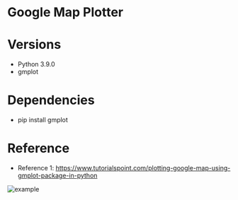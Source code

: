 # Google Map Plotter

# Versions
* Python 3.9.0
* gmplot

# Dependencies
* pip install gmplot


# Reference
* Reference 1: https://www.tutorialspoint.com/plotting-google-map-using-gmplot-package-in-python

![example](https://user-images.githubusercontent.com/62004193/191293372-25aab497-881e-47c2-ad9c-0da0d544f661.png)
